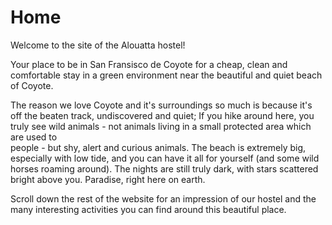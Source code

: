 Home
===================

Welcome to the site of the Alouatta hostel! 

Your place to be in San Fransisco de Coyote for a cheap, clean and comfortable stay in a green environment near the beautiful and quiet beach of Coyote. 

The reason we love Coyote and it's surroundings so much is because it's off the beaten track, undiscovered and quiet; If you hike around here, you truly see wild animals - not animals living in a small protected area which are used to  
people - but shy, alert and curious animals. 
The beach is extremely big, especially with low tide, and you can have it all for yourself (and some wild horses roaming around). The nights are still truly dark, with stars scattered bright above you. 
Paradise, right here on earth.

Scroll down the rest of the website for an impression of our hostel and the many interesting activities you can find around this beautiful place.



 





